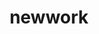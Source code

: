 ---
layout: case-study
order: 1
logo: /images/work/new-logo.png
title: newwork
org: New select work
role: Senior & Staff Product Designer
tenure: 2020–2022
description: The past two years have been a mix of joining two seed-stage startups as a founding designer—QA Wolf & The.com; and independent contracting with companies such as OpenTable, Handshake, Slice, and other high-growth, larger startups. I’ve collected a few case studies of work that I’m proud of from these opportunities as Figma decks that play as a prototype would. Hit the ‘right-arrow’ key and you should be okay.
---